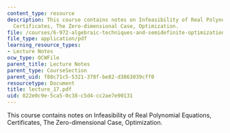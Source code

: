 ```yaml
---
content_type: resource
description: This course contains notes on Infeasibility of Real Polynomial Equations,
  Certificates, The Zero-dimensional Case, Optimization.
file: /courses/6-972-algebraic-techniques-and-semidefinite-optimization-spring-2006/822e0c9e5ca50c38c5d4cc2ae7e90131_lecture_17.pdf
file_type: application/pdf
learning_resource_types:
- Lecture Notes
ocw_type: OCWFile
parent_title: Lecture Notes
parent_type: CourseSection
parent_uid: f88c71c5-5321-378f-be82-d3863039cff0
resourcetype: Document
title: lecture_17.pdf
uid: 822e0c9e-5ca5-0c38-c5d4-cc2ae7e90131
---
```

This course contains notes on Infeasibility of Real Polynomial Equations, Certificates, The Zero-dimensional Case, Optimization.

